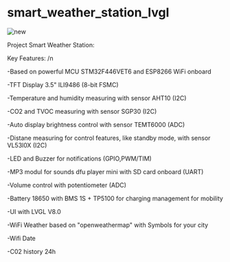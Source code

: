 # smart_weather_station_lvgl


![new](https://github.com/eXtract44/smart_weather_station_lvgl/assets/71541578/53ff4e50-0277-4bec-ab06-445703acdcb9)

Project Smart Weather Station: 

Key Features: /n

-Based on powerful MCU STM32F446VET6 and ESP8266 WiFi onboard

-TFT Display 3.5" ILI9486 (8-bit FSMC)

-Temperature and humidity measuring with sensor AHT10 (I2C) 

-CO2 and TVOC measuring with sensor SGP30 (I2C)

-Auto display brightness control with sensor TEMT6000 (ADC)

-Distane measuring for control features, like standby mode, with sensor VL53l0X (I2C)

-LED and Buzzer for notifications (GPIO,PWM/TIM)

-MP3 modul for sounds dfu player mini with SD card onboard (UART)

-Volume control with potentiometer (ADC)

-Battery 18650 with BMS 1S + TP5100 for charging management for mobility


-UI with LVGL V8.0



-WiFi Weather based on "openweathermap" with Symbols for your city

-Wifi Date

-C02 history 24h



